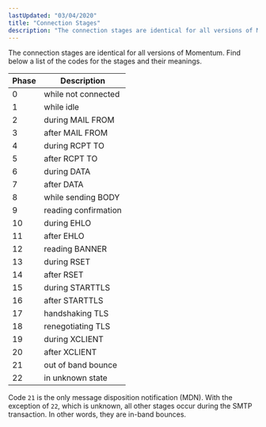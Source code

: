 ```yaml
---
lastUpdated: "03/04/2020"
title: "Connection Stages"
description: "The connection stages are identical for all versions of Momentum Find below a list of the codes for the stages and their meanings Table E 13 Connection stages Phase Description 0 while not connected 1 while idle 2 during MAIL FROM 3 after MAIL FROM 4 during RCPT TO 5..."
---
```


The connection stages are identical for all versions of Momentum. Find below a list of the codes for the stages and their meanings.

<a name="table.log_formats.connection.stages"></a> 


| Phase | Description |
| --- | --- |
| 0 | while not connected |
| 1 | while idle |
| 2 | during MAIL FROM |
| 3 | after MAIL FROM |
| 4 | during RCPT TO |
| 5 | after RCPT TO |
| 6 | during DATA |
| 7 | after DATA |
| 8 | while sending BODY |
| 9 | reading confirmation |
| 10 | during EHLO |
| 11 | after EHLO |
| 12 | reading BANNER |
| 13 | during RSET |
| 14 | after RSET |
| 15 | during STARTTLS |
| 16 | after STARTTLS |
| 17 | handshaking TLS |
| 18 | renegotiating TLS |
| 19 | during XCLIENT |
| 20 | after XCLIENT |
| 21 | out of band bounce |
| 22 | in unknown state |

Code `21` is the only message disposition notification (MDN). With the exception of `22`, which is unknown, all other stages occur during the SMTP transaction. In other words, they are in-band bounces.